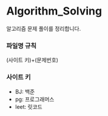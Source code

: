 # Algorithm_Solving
알고리즘 문제 풀이를 정리합니다.   
   

### 파일명 규칙   
(사이트 키)+(문제번호)   

### 사이트 키
- BJ: 백준
- pg: 프로그래머스
- leet: 릿코드
